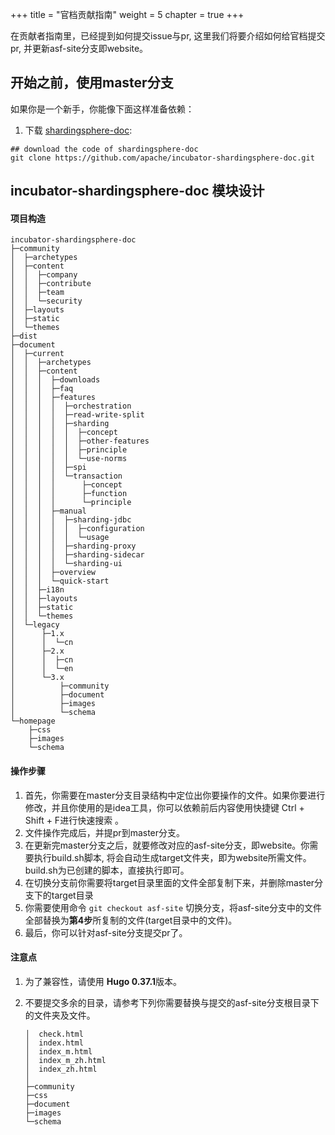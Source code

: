 +++
title = "官档贡献指南"
weight = 5
chapter = true
+++

在贡献者指南里，已经提到如何提交issue与pr,  这里我们将要介绍如何给官档提交pr, 并更新asf-site分支即website。

## 开始之前，使用master分支

如果你是一个新手，你能像下面这样准备依赖：

1. 下载 [shardingsphere-doc](https://github.com/apache/incubator-shardingsphere-doc.git):

```
## download the code of shardingsphere-doc
git clone https://github.com/apache/incubator-shardingsphere-doc.git
```

## incubator-shardingsphere-doc 模块设计

#### 项目构造

```
incubator-shardingsphere-doc
├─community
│  ├─archetypes
│  ├─content
│  │  ├─company
│  │  ├─contribute
│  │  ├─team
│  │  └─security
│  ├─layouts
│  ├─static
│  └─themes
├─dist
├─document
│  ├─current
│  │  ├─archetypes
│  │  ├─content
│  │  │  ├─downloads
│  │  │  ├─faq
│  │  │  ├─features
│  │  │  │  ├─orchestration
│  │  │  │  ├─read-write-split
│  │  │  │  ├─sharding
│  │  │  │  │  ├─concept
│  │  │  │  │  ├─other-features
│  │  │  │  │  ├─principle
│  │  │  │  │  └─use-norms
│  │  │  │  ├─spi
│  │  │  │  └─transaction
│  │  │  │      ├─concept
│  │  │  │      ├─function
│  │  │  │      └─principle
│  │  │  ├─manual
│  │  │  │  ├─sharding-jdbc
│  │  │  │  │  ├─configuration
│  │  │  │  │  └─usage
│  │  │  │  ├─sharding-proxy
│  │  │  │  ├─sharding-sidecar
│  │  │  │  └─sharding-ui
│  │  │  ├─overview
│  │  │  └─quick-start
│  │  ├─i18n
│  │  ├─layouts
│  │  ├─static
│  │  └─themes
│  └─legacy   
│      ├─1.x
│      │  └─cn
│      ├─2.x
│      │  ├─cn
│      │  └─en
│      └─3.x
│          ├─community
│          ├─document
│          ├─images
│          └─schema
└─homepage
    ├─css
    ├─images
    └─schema
```

#### 操作步骤

1. 首先，你需要在master分支目录结构中定位出你要操作的文件。如果你要进行修改，并且你使用的是idea工具，你可以依赖前后内容使用快捷键 Ctrl + Shift + F进行快速搜索 。
2. 文件操作完成后，并提pr到master分支。
3. 在更新完master分支之后，就要修改对应的asf-site分支，即website。你需要执行build.sh脚本, 将会自动生成target文件夹，即为website所需文件。build.sh为已创建的脚本，直接执行即可。
4. 在切换分支前你需要将target目录里面的文件全部复制下来，并删除master分支下的target目录
5. 你需要使用命令 `git checkout asf-site` 切换分支，将asf-site分支中的文件全部替换为**第4步**所复制的文件(target目录中的文件)。
6. 最后，你可以针对asf-site分支提交pr了。

#### 注意点

1. 为了兼容性，请使用 **Hugo 0.37.1**版本。

2. 不要提交多余的目录，请参考下列你需要替换与提交的asf-site分支根目录下的文件夹及文件。

   ```
   │  check.html
   │  index.html
   │  index_m.html
   │  index_m_zh.html
   │  index_zh.html
   │
   ├─community
   ├─css
   ├─document
   ├─images
   └─schema
   ```

   